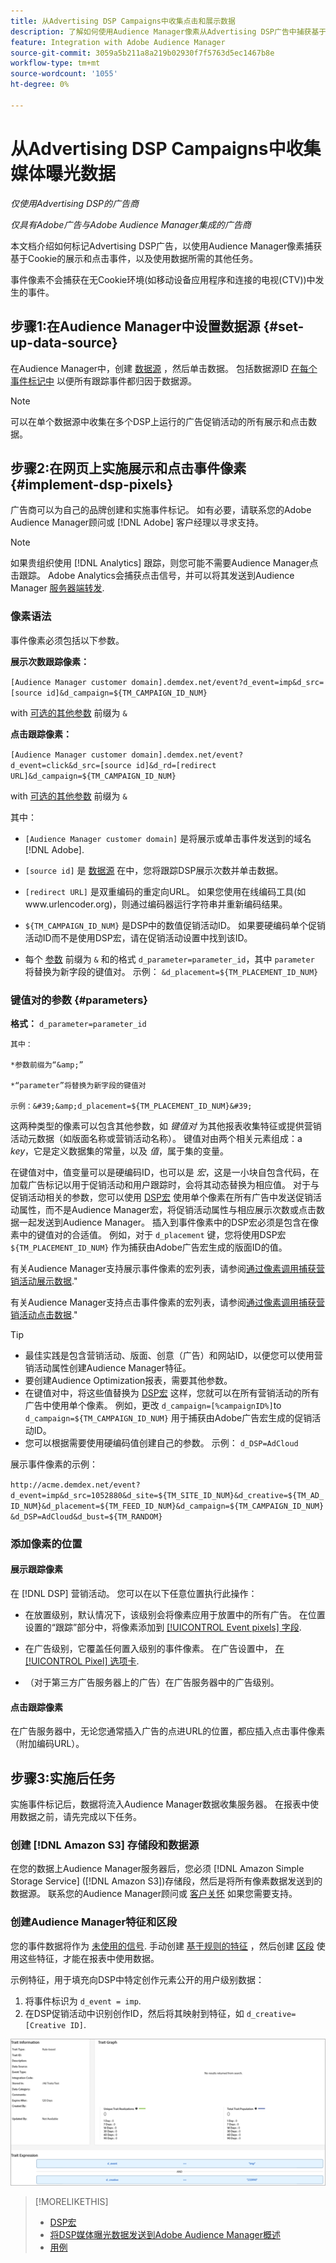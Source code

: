 ```yaml
---
title: 从Advertising DSP Campaigns中收集点击和展示数据
description: 了解如何使用Audience Manager像素从Advertising DSP广告中捕获基于Cookie的展示和点击事件
feature: Integration with Adobe Audience Manager
source-git-commit: 3059a5b211a8a219b02930f7f5763d5ec1467b8e
workflow-type: tm+mt
source-wordcount: '1055'
ht-degree: 0%

---
```


# 从Advertising DSP Campaigns中收集媒体曝光数据

*仅使用Advertising DSP的广告商*

*仅具有Adobe广告与Adobe Audience Manager集成的广告商*

本文档介绍如何标记Advertising DSP广告，以使用Audience Manager像素捕获基于Cookie的展示和点击事件，以及使用数据所需的其他任务。

事件像素不会捕获在无Cookie环境(如移动设备应用程序和连接的电视(CTV))中发生的事件。

## 步骤1:在Audience Manager中设置数据源 {#set-up-data-source}

在Audience Manager中，创建 [数据源](https://experienceleague.adobe.com/docs/audience-manager/user-guide/features/data-sources/datasources-list-and-settings.html) ，然后单击数据。 包括数据源ID [在每个事件标记中](#implement-dsp-pixels) 以便所有跟踪事件都归因于数据源。

>[!NOTE]
> 可以在单个数据源中收集在多个DSP上运行的广告促销活动的所有展示和点击数据。

## 步骤2:在网页上实施展示和点击事件像素 {#implement-dsp-pixels}

广告商可以为自己的品牌创建和实施事件标记。 如有必要，请联系您的Adobe Audience Manager顾问或 [!DNL Adobe] 客户经理以寻求支持。

>[!NOTE]
>
>如果贵组织使用 [!DNL Analytics] 跟踪，则您可能不需要Audience Manager点击跟踪。 Adobe Analytics会捕获点击信号，并可以将其发送到Audience Manager [服务器端转发](https://experienceleague.adobe.com/docs/analytics/admin/admin-tools/server-side-forwarding/ssf.html).

### 像素语法

事件像素必须包括以下参数。

**展示次数跟踪像素：**

`[Audience Manager customer domain].demdex.net/event?d_event=imp&d_src=[source id]&d_campaign=${TM_CAMPAIGN_ID_NUM}`

with [可选的其他参数](#parameters) 前缀为 `&`

**点击跟踪像素：**

`[Audience Manager customer domain].demdex.net/event?d_event=click&d_src=[source id]&d_rd=[redirect URL]&d_campaign=${TM_CAMPAIGN_ID_NUM}`

with [可选的其他参数](#parameters) 前缀为 `&`

其中：

* `[Audience Manager customer domain]` 是将展示或单击事件发送到的域名 [!DNL Adobe].

* `[source id]` 是 [数据源](#set-up-data-source) 在中，您将跟踪DSP展示次数并单击数据。

* `[redirect URL]` 是双重编码的重定向URL。 如果您使用在线编码工具(如www.urlencoder.org)，则通过编码器运行字符串并重新编码结果。

* `${TM_CAMPAIGN_ID_NUM}` 是DSP中的数值促销活动ID。 如果要硬编码单个促销活动ID而不是使用DSP宏，请在促销活动设置中找到该ID。

* 每个 [参数](#key-value-pairs) 前缀为 `&` 和的格式 `d_parameter=parameter_id`，其中 `parameter` 将替换为新字段的键值对。 示例： `&d_placement=${TM_PLACEMENT_ID_NUM}`

### 键值对的参数 {#parameters}

**格式：**  `d_parameter=parameter_id`

    其中：
    
    *参数前缀为“&amp;”
    
    *“parameter”将替换为新字段的键值对
    
    示例：&#39;&amp;d_placement=${TM_PLACEMENT_ID_NUM}&#39;

这两种类型的像素可以包含其他参数，如 *键值对* 为其他报表收集特征或提供营销活动元数据（如版面名称或营销活动名称）。 键值对由两个相关元素组成：a *key*，它是定义数据集的常量，以及 *值*，属于集的变量。

在键值对中，值变量可以是硬编码ID，也可以是 *宏*，这是一小块自包含代码，在加载广告标记以用于促销活动和用户跟踪时，会将其动态替换为相应值。 对于与促销活动相关的参数，您可以使用 [DSP宏](/help/dsp/campaign-management/macros.md) 使用单个像素在所有广告中发送促销活动属性，而不是Audience Manager宏，将促销活动属性与相应展示次数或点击数据一起发送到Audience Manager。 插入到事件像素中的DSP宏必须是包含在像素中的键值对的合适值。 例如，对于 `d_placement` 键，您将使用DSP宏 `${TM_PLACEMENT_ID_NUM}` 作为捕获由Adobe广告宏生成的版面ID的值。

有关Audience Manager支持展示事件像素的宏列表，请参阅[通过像素调用捕获营销活动展示数据](https://experienceleague.adobe.com/docs/audience-manager/user-guide/implementation-integration-guides/media-data-integration/impression-data-pixels.html#supported-key-value-pairs).&quot;

有关Audience Manager支持点击事件像素的宏列表，请参阅[通过像素调用捕获营销活动点击数据](https://experienceleague.adobe.com/docs/audience-manager/user-guide/implementation-integration-guides/media-data-integration/click-data-pixels.html).&quot;

>[!TIP]
>
>* 最佳实践是包含营销活动、版面、创意（广告）和网站ID，以便您可以使用营销活动属性创建Audience Manager特征。
>* 要创建Audience Optimization报表，需要其他参数。
>* 在键值对中，将这些值替换为 [DSP宏](/help/dsp/campaign-management/macros.md) 这样，您就可以在所有营销活动的所有广告中使用单个像素。 例如，更改 `d_campaign=[%campaignID%]`to `d_campaign=${TM_CAMPAIGN_ID_NUM}` 用于捕获由Adobe广告宏生成的促销活动ID。
>* 您可以根据需要使用硬编码值创建自己的参数。 示例： `d_DSP=AdCloud`


展示事件像素的示例：

`http://acme.demdex.net/event?d_event=imp&d_src=1052880&d_site=${TM_SITE_ID_NUM}&d_creative=${TM_AD_ID_NUM}&d_placement=${TM_FEED_ID_NUM}&d_campaign=${TM_CAMPAIGN_ID_NUM}&d_DSP=AdCloud&d_bust=${TM_RANDOM}`

### 添加像素的位置

#### 展示跟踪像素

在 [!DNL DSP] 营销活动。 您可以在以下任意位置执行此操作：

* 在放置级别，默认情况下，该级别会将像素应用于放置中的所有广告。 在位置设置的“跟踪”部分中，将像素添加到 [[!UICONTROL Event pixels] 字段](/help/dsp/campaign-management/placements/placement-settings.md).

* 在广告级别，它覆盖任何置入级别的事件像素。 在广告设置中， [在 [!UICONTROL Pixel] 选项卡](/help/dsp/campaign-management/ads/ad-edit.md).

* （对于第三方广告服务器上的广告）在广告服务器中的广告级别。

#### 点击跟踪像素

在广告服务器中，无论您通常插入广告的点进URL的位置，都应插入点击事件像素（附加编码URL）。

## 步骤3:实施后任务

实施事件标记后，数据将流入Audience Manager数据收集服务器。 在报表中使用数据之前，请先完成以下任务。

### 创建 [!DNL Amazon S3] 存储段和数据源

在您的数据上Audience Manager服务器后，您必须 [!DNL Amazon Simple Storage Service] ([!DNL Amazon S3])存储段，然后是将所有像素数据发送到的数据源。 联系您的Audience Manager顾问或 [客户关怀](https://experienceleague.adobe.com/docs/audience-manager/user-guide/help-and-legal/help-legal-contact.html) 如果您需要支持。

### 创建Audience Manager特征和区段

您的事件数据将作为 [未使用的信号](https://experienceleague.adobe.com/docs/audience-manager/user-guide/reporting/interactive-and-overlap-reports/unused-signals.html). 手动创建 [基于规则的特征](https://experienceleague.adobe.com/docs/audience-manager/user-guide/features/traits/trait-builder/create-onboarded-rule-based-traits.html) ，然后创建 [区段](https://experienceleague.adobe.com/docs/audience-manager/user-guide/features/segments/segments-purpose.html) 使用这些特征，才能在报表中使用数据。

示例特征，用于填充向DSP中特定创作元素公开的用户级别数据：

1. 将事件标识为 `d_event = imp`.
1. 在DSP促销活动中识别创作ID，然后将其映射到特征，如 `d_creative=[Creative ID]`.

![特征创建屏幕](/help/dsp/assets/aa-trait.png)

>[!MORELIKETHIS]
>
>* [DSP宏](/help/dsp/campaign-management/macros.md)
>* [将DSP媒体曝光数据发送到Adobe Audience Manager概述](overview.md)
>* [用例](use-cases.md)

